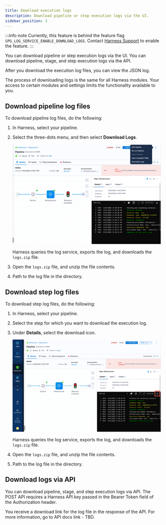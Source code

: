 ```yaml
---
title: Download execution logs
description: Download pipeline or step execution logs via the UI. 
sidebar_position: 3
---
```


:::info note
Currently, this feature is behind the feature flag `SPG_LOG_SERVICE_ENABLE_DOWNLOAD_LOGS`. Contact [Harness Support](mailto:support@harness.io) to enable the feature.
:::

You can download pipeline or step execution logs via the UI. You can download pipeline, stage, and step execution logs via the API. 

After you download the execution log files, you can view the JSON log.

The process of downloading logs is the same for all Harness modules. Your access to certain modules and settings limits the functionality available to you.

## Download pipeline log files

To download pipeline log files, do the following:

1. In Harness, select your pipeline.
2. Select the three-dots menu, and then select **Download Logs**.

   ![](./static/download-pipeline-logs.png)

   Harness queries the log service, exports the log, and downloads the `logs.zip` file.

3. Open the `logs.zip` file, and unzip the file contents.
4. Path to the log file in the directory.

## Download step log files

To download step log files, do the following:

1. In Harness, select your pipeline.
2. Select the step for which you want to download the execution log.
3. Under **Details**, select the download icon.

   ![](./static/download-step-logs.png)

   Harness queries the log service, exports the log, and downloads the `logs.zip` file. 

4. Open the `logs.zip` file, and unzip the file contents.
5. Path to the log file in the directory.

## Download logs via API

You can download pipeline, stage, and step execution logs via API. The POST API requires a Harness API key passed in the Bearer Token field of the Authorization header.

You receive a download link for the log file in the response of the API. For more information, go to API docs link - TBD.

